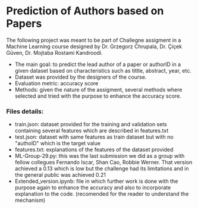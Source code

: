 # Prediction of Authors based on Papers

The following project was meant to be part of Challegne assigment in a Machine Learning course designed by Dr. Grzegorz Chrupala, Dr. Çiçek Güven, Dr. Mojtaba Rostami Kandroodi.

- The main goal: to predict the lead author of a paper or authorID in a given dataset based on characteristics such as tittle, abstract, year, etc. 
- Dataset was provided by the designers of the course. 
- Evaluation metric: accuracy score 
- Methods: given the nature of the assigment, several methods where selected and tried with the purpose to enhance the accuracy score. 

### Files details: 

- train.json: dataset provided for the training and validation sets containing several features which are described in features.txt
- test.json: dataset with same features as train dataset but with no "authoID" which is the target value 
- features.txt: explanations of the features of the dataset provided 
- ML-Group-29.py: this was the last submission we did as a group with fellow collegues Fernando Iscar, Shan Cao, Robbie Werner. That version achieved a 0.13 which is low but the challenge had its limitations and in the general public was achieved 0.21
- Extended_version.ipynb: file in which further work is done with the purpose again to enhance the accuracy and also to incorporate explanation to the code. (recomended for the reader to understand the mechanism)




